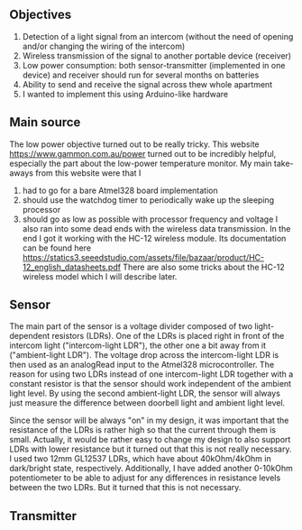 ## Objectives
1. Detection of a light signal from an intercom (without the need of opening and/or changing the wiring of the intercom)
2. Wireless transmission of the signal to another portable device (receiver)
3. Low power consumption: both sensor-transmitter (implemented in one device) and receiver should run for several months on batteries
4. Ability to send and receive the signal across thew whole apartment
5. I wanted to implement this using Arduino-like hardware

## Main source
The low power objective turned out to be really tricky.
This website https://www.gammon.com.au/power turned out to be incredibly helpful, especially the part about the low-power temperature monitor.
My main take-aways from this website were that I
1. had to go for a bare Atmel328 board implementation
2. should use the watchdog timer to periodically wake up the sleeping processor
3. should go as low as possible with processor frequency and voltage 
I also ran into some dead ends with the wireless data transmission. In the end I got it working with the HC-12 wireless module. Its documentation can be found here https://statics3.seeedstudio.com/assets/file/bazaar/product/HC-12_english_datasheets.pdf
There are also some tricks about the HC-12 wireless model which I will describe later.

## Sensor
The main part of the sensor is a voltage divider composed of two light-dependent resistors (LDRs). One of the LDRs is placed right in front of the intercom light ("intercom-light LDR"), the other one a bit away from it ("ambient-light LDR"). The voltage drop across the intercom-light LDR is then used as an analogRead input to the Atmel328 microcontroller.
The reason for using two LDRs instead of one intercom-light LDR together with a constant resistor is that the sensor should work independent of the ambient light level. By using the second ambient-light LDR, the sensor will always just measure the difference between doorbell light and ambient light level.

Since the sensor will be always "on" in my design, it was important that the resistance of the LDRs is rather high so that the current through them is small. Actually, it would be rather easy to change my design to also support LDRs with lower resistance but it turned out that this is not really necessary.
I used two 12mm GL12537 LDRs, which have about 40kOhm/4kOhm in dark/bright state, respectively. Additionally, I have added another 0-10kOhm potentiometer to be able to adjust for any differences in resistance levels between the two LDRs. But it turned that this is not necessary.

## Transmitter
